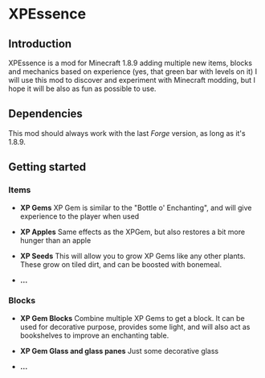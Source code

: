 # XPEssence
## Introduction
XPEssence is a mod for Minecraft 1.8.9 adding multiple new items, blocks and mechanics based on experience (yes, that green bar with levels on it)
I will use this mod to discover and experiment with Minecraft modding, but I hope it will be also as fun as possible to use.

## Dependencies
This mod should always work with the last _Forge_ version, as long as it's 1.8.9.

## Getting started
### Items
- **XP Gems**
XP Gem is similar to the "Bottle o' Enchanting", and will give experience to the player when used

- **XP Apples**
Same effects as the XPGem, but also restores a bit more hunger than an apple

- **XP Seeds**
This will allow you to grow XP Gems like any other plants. These grow on tiled dirt, and can be boosted with bonemeal.

- **...**

### Blocks
- **XP Gem Blocks**
Combine multiple XP Gems to get a block. It can be used for decorative purpose, provides some light, and will also act as bookshelves to improve an enchanting table.

- **XP Gem Glass and glass panes**
Just some decorative glass

- **...**
